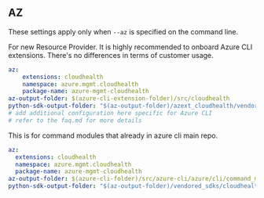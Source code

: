 ## AZ

These settings apply only when `--az` is specified on the command line.

For new Resource Provider. It is highly recommended to onboard Azure CLI extensions. There's no differences in terms of customer usage. 

``` yaml $(az) && $(target-mode) != 'core'
az:
    extensions: cloudhealth
    namespace: azure.mgmt.cloudhealth
    package-name: azure-mgmt-cloudhealth
az-output-folder: $(azure-cli-extension-folder)/src/cloudhealth
python-sdk-output-folder: "$(az-output-folder)/azext_cloudhealth/vendored_sdks/cloudhealth"
# add additional configuration here specific for Azure CLI
# refer to the faq.md for more details
```



This is for command modules that already in azure cli main repo. 
``` yaml $(az) && $(target-mode) == 'core'
az:
  extensions: cloudhealth
  namespace: azure.mgmt.cloudhealth
  package-name: azure-mgmt-cloudhealth
az-output-folder: $(azure-cli-folder)/src/azure-cli/azure/cli/command_modules/cloudhealth
python-sdk-output-folder: "$(az-output-folder)/vendored_sdks/cloudhealth"
``` 